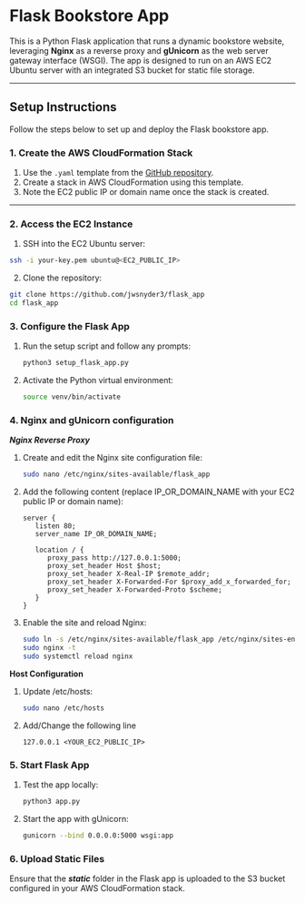 # Flask Bookstore App

This is a Python Flask application that runs a dynamic bookstore website, leveraging **Nginx** as a reverse proxy and **gUnicorn** as the web server gateway interface (WSGI). The app is designed to run on an AWS EC2 Ubuntu server with an integrated S3 bucket for static file storage.

---

## **Setup Instructions**

Follow the steps below to set up and deploy the Flask bookstore app.

### **1. Create the AWS CloudFormation Stack**
1. Use the `.yaml` template from the [GitHub repository](https://github.com/jwsnyder3/flask_app).
2. Create a stack in AWS CloudFormation using this template.
3. Note the EC2 public IP or domain name once the stack is created.

---

### **2. Access the EC2 Instance**
   1. SSH into the EC2 Ubuntu server:
   ```bash
   ssh -i your-key.pem ubuntu@<EC2_PUBLIC_IP>
   ```
   2. Clone the repository:
   ```bash
   git clone https://github.com/jwsnyder3/flask_app
   cd flask_app
   ```
### **3. Configure the Flask App**
   1. Run the setup script and follow any prompts:
      ```bash
      python3 setup_flask_app.py
   3. Activate the Python virtual environment:
      ```bash
      source venv/bin/activate

### **4. Nginx and gUnicorn configuration**
   ***Nginx Reverse Proxy***
   1. Create and edit the Nginx site configuration file:
      ```bash
      sudo nano /etc/nginx/sites-available/flask_app
      ```
   2. Add the following content (replace IP_OR_DOMAIN_NAME with your EC2 public IP or domain name):
      ```nginx
      server {
         listen 80;
         server_name IP_OR_DOMAIN_NAME;

         location / {
            proxy_pass http://127.0.0.1:5000;
            proxy_set_header Host $host;
            proxy_set_header X-Real-IP $remote_addr;
            proxy_set_header X-Forwarded-For $proxy_add_x_forwarded_for;
            proxy_set_header X-Forwarded-Proto $scheme;
         }
      }
      ```
   3. Enable the site and reload Nginx:
      ```bash
      sudo ln -s /etc/nginx/sites-available/flask_app /etc/nginx/sites-enabled
      sudo nginx -t
      sudo systemctl reload nginx
      ```

   **Host Configuration**
   1. Update /etc/hosts:
      ```bash
      sudo nano /etc/hosts
      ```
   2. Add/Change the following line
      ```text
      127.0.0.1 <YOUR_EC2_PUBLIC_IP>
      ```

### **5. Start Flask App**
   1. Test the app locally:
      ```bash
      python3 app.py
      ```
   2. Start the app with gUnicorn:
      ```bash
      gunicorn --bind 0.0.0.0:5000 wsgi:app
      ```

### **6. Upload Static Files**
   Ensure that the ***static*** folder in the Flask app is uploaded to the S3 bucket configured in your AWS CloudFormation stack.
